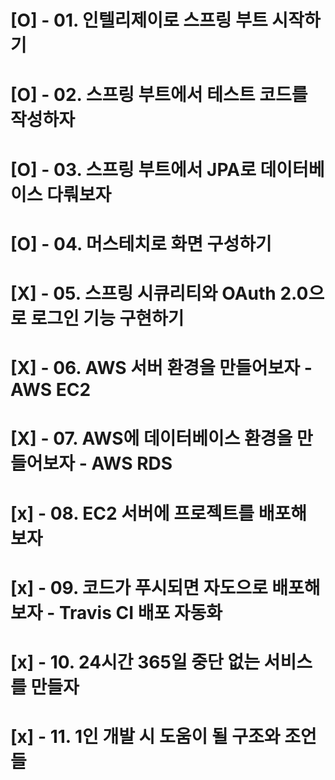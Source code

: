 
# [O] - 01. 인텔리제이로 스프링 부트 시작하기 
# [O] - 02. 스프링 부트에서 테스트 코드를 작성하자
# [O] - 03. 스프링 부트에서 JPA로 데이터베이스 다뤄보자
# [O] - 04. 머스테치로 화면 구성하기
# [X] - 05. 스프링 시큐리티와 OAuth 2.0으로 로그인 기능 구현하기
# [X] - 06. AWS 서버 환경을 만들어보자 - AWS EC2
# [X] - 07. AWS에 데이터베이스 환경을 만들어보자 - AWS RDS
# [x] - 08. EC2 서버에 프로젝트를 배포해 보자
# [x] - 09. 코드가 푸시되면 자도으로 배포해 보자 - Travis CI 배포 자동화
# [x] - 10. 24시간 365일 중단 없는 서비스를 만들자
# [x] - 11. 1인 개발 시 도움이 될 구조와 조언들

